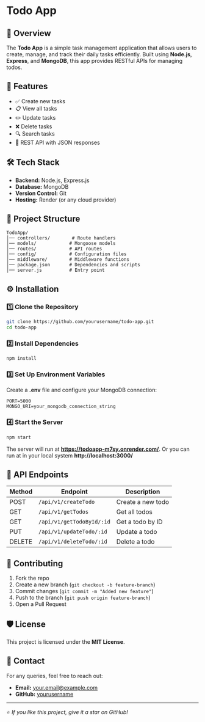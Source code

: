 # Todo App

## 📌 Overview
The **Todo App** is a simple task management application that allows users to create, manage, and track their daily tasks efficiently. Built using **Node.js**, **Express**, and **MongoDB**, this app provides RESTful APIs for managing todos.

## 🚀 Features
- ✅ Create new tasks
- 📋 View all tasks
- ✏️ Update tasks
- ❌ Delete tasks
- 🔍 Search tasks
- 📡 REST API with JSON responses

## 🛠️ Tech Stack
- **Backend:** Node.js, Express.js
- **Database:** MongoDB
- **Version Control:** Git
- **Hosting:** Render (or any cloud provider)

## 📂 Project Structure
```
TodoApp/
│── controllers/        # Route handlers
│── models/            # Mongoose models
│── routes/            # API routes
│── config/            # Configuration files
│── middleware/        # Middleware functions
│── package.json       # Dependencies and scripts
│── server.js          # Entry point
```

## ⚙️ Installation
### 1️⃣ Clone the Repository
```sh
git clone https://github.com/yourusername/todo-app.git
cd todo-app
```
### 2️⃣ Install Dependencies
```sh
npm install
```
### 3️⃣ Set Up Environment Variables
Create a **.env** file and configure your MongoDB connection:
```env
PORT=5000
MONGO_URI=your_mongodb_connection_string
```
### 4️⃣ Start the Server
```sh
npm start
```
The server will run at **https://todoapp-m7sy.onrender.com/**.
Or you can run at in your local system **http://localhost:3000/**

## 📡 API Endpoints
| Method | Endpoint                | Description        |
|--------|-------------------------|--------------------|
| POST   | `/api/v1/createTodo`    | Create a new todo |
| GET    | `/api/v1/getTodos`      | Get all todos     |
| GET    | `/api/v1/getTodoById/:id` | Get a todo by ID |
| PUT    | `/api/v1/updateTodo/:id` | Update a todo   |
| DELETE | `/api/v1/deleteTodo/:id` | Delete a todo   |

## 📝 Contributing
1. Fork the repo
2. Create a new branch (`git checkout -b feature-branch`)
3. Commit changes (`git commit -m "Added new feature"`)
4. Push to the branch (`git push origin feature-branch`)
5. Open a Pull Request

## 🛡️ License
This project is licensed under the **MIT License**.

## 🤝 Contact
For any queries, feel free to reach out:
- **Email:** your.email@example.com
- **GitHub:** [yourusername](https://github.com/yourusername)

---
⭐ *If you like this project, give it a star on GitHub!*


